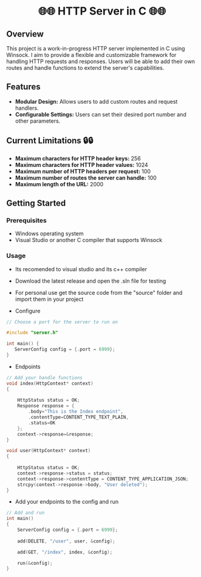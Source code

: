 
<h1 align="center">🌐🌐 HTTP Server in C 🌐🌐</h1>

## Overview

This project is a work-in-progress HTTP server implemented in C using Winsock. I aim to provide a flexible and customizable framework for handling HTTP requests and responses. Users will be able to add their own routes and handle functions to extend the server's capabilities.

## Features

- **Modular Design:** Allows users to add custom routes and request handlers.
- **Configurable Settings:** Users can set their desired port number and other parameters.

## Current Limitations 🔒🔒

  - **Maximum characters for HTTP header keys:** 256
  - **Maximum characters for HTTP header values:** 1024
  - **Maximum number of HTTP headers per request:** 100
  - **Maximum number of routes the server can handle:** 100
  - **Maximum length of the URL:** 2000

## Getting Started

### Prerequisites

- Windows operating system
- Visual Studio or another C compiler that supports Winsock

### Usage

- Its recomended to visual studio and its c++ compiler
- Download the latest release and open the .sln file for testing
- For personal use get the source code from the "source" folder and import them in your project

- Configure
```c
// Choose a port for the server to run on

#include "server.h"

int main() {
   ServerConfig config = {.port = 6999};
}
```
- Endpoints
```c
// Add your handle functions
void index(HttpContext* context)
{
	
	HttpStatus status = OK;
	Response response = {
		.body="This is the Index endpoint",
		.contentType=CONTENT_TYPE_TEXT_PLAIN,
		.status=OK
	};
	context->response=&response;
}

void user(HttpContext* context)
{
	
	HttpStatus status = OK;
	context->response->status = status;
	context->response->contentType = CONTENT_TYPE_APPLICATION_JSON;
	strcpy(context->response->body, "User deleted");
}
```
- Add your endpoints to the config and run
```c
// Add and run
int main()
{
	ServerConfig config = {.port = 6999};
	
	add(DELETE, "/user", user, &config);

	add(GET, "/index", index, &config);

	run(&config);
}
